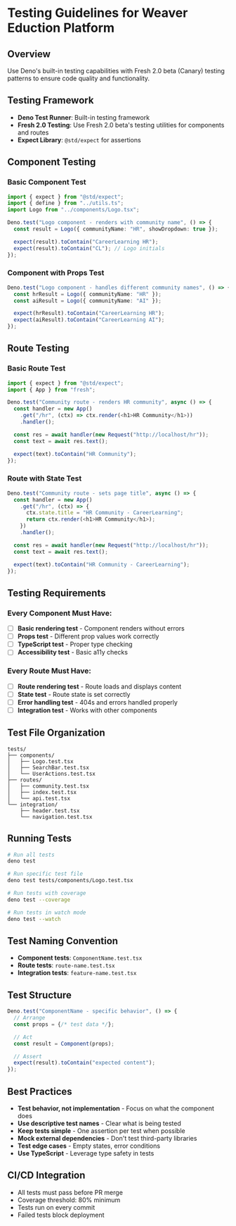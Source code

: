 # Testing Guidelines for Weaver Eduction Platform

## Overview

Use Deno's built-in testing capabilities with Fresh 2.0 beta (Canary) testing
patterns to ensure code quality and functionality.

## Testing Framework

- **Deno Test Runner**: Built-in testing framework
- **Fresh 2.0 Testing**: Use Fresh 2.0 beta's testing utilities for components
  and routes
- **Expect Library**: `@std/expect` for assertions

## Component Testing

### Basic Component Test

```typescript
import { expect } from "@std/expect";
import { define } from "../utils.ts";
import Logo from "../components/Logo.tsx";

Deno.test("Logo component - renders with community name", () => {
  const result = Logo({ communityName: "HR", showDropdown: true });

  expect(result).toContain("CareerLearning HR");
  expect(result).toContain("CL"); // Logo initials
});
```

### Component with Props Test

```typescript
Deno.test("Logo component - handles different community names", () => {
  const hrResult = Logo({ communityName: "HR" });
  const aiResult = Logo({ communityName: "AI" });

  expect(hrResult).toContain("CareerLearning HR");
  expect(aiResult).toContain("CareerLearning AI");
});
```

## Route Testing

### Basic Route Test

```typescript
import { expect } from "@std/expect";
import { App } from "fresh";

Deno.test("Community route - renders HR community", async () => {
  const handler = new App()
    .get("/hr", (ctx) => ctx.render(<h1>HR Community</h1>))
    .handler();

  const res = await handler(new Request("http://localhost/hr"));
  const text = await res.text();

  expect(text).toContain("HR Community");
});
```

### Route with State Test

```typescript
Deno.test("Community route - sets page title", async () => {
  const handler = new App()
    .get("/hr", (ctx) => {
      ctx.state.title = "HR Community - CareerLearning";
      return ctx.render(<h1>HR Community</h1>);
    })
    .handler();

  const res = await handler(new Request("http://localhost/hr"));
  const text = await res.text();

  expect(text).toContain("HR Community - CareerLearning");
});
```

## Testing Requirements

### Every Component Must Have:

- [ ] **Basic rendering test** - Component renders without errors
- [ ] **Props test** - Different prop values work correctly
- [ ] **TypeScript test** - Proper type checking
- [ ] **Accessibility test** - Basic a11y checks

### Every Route Must Have:

- [ ] **Route rendering test** - Route loads and displays content
- [ ] **State test** - Route state is set correctly
- [ ] **Error handling test** - 404s and errors handled properly
- [ ] **Integration test** - Works with other components

## Test File Organization

```
tests/
├── components/
│   ├── Logo.test.tsx
│   ├── SearchBar.test.tsx
│   └── UserActions.test.tsx
├── routes/
│   ├── community.test.tsx
│   ├── index.test.tsx
│   └── api.test.tsx
└── integration/
    ├── header.test.tsx
    └── navigation.test.tsx
```

## Running Tests

```bash
# Run all tests
deno test

# Run specific test file
deno test tests/components/Logo.test.tsx

# Run tests with coverage
deno test --coverage

# Run tests in watch mode
deno test --watch
```

## Test Naming Convention

- **Component tests**: `ComponentName.test.tsx`
- **Route tests**: `route-name.test.tsx`
- **Integration tests**: `feature-name.test.tsx`

## Test Structure

```typescript
Deno.test("ComponentName - specific behavior", () => {
  // Arrange
  const props = {/* test data */};

  // Act
  const result = Component(props);

  // Assert
  expect(result).toContain("expected content");
});
```

## Best Practices

- **Test behavior, not implementation** - Focus on what the component does
- **Use descriptive test names** - Clear what is being tested
- **Keep tests simple** - One assertion per test when possible
- **Mock external dependencies** - Don't test third-party libraries
- **Test edge cases** - Empty states, error conditions
- **Use TypeScript** - Leverage type safety in tests

## CI/CD Integration

- All tests must pass before PR merge
- Coverage threshold: 80% minimum
- Tests run on every commit
- Failed tests block deployment
